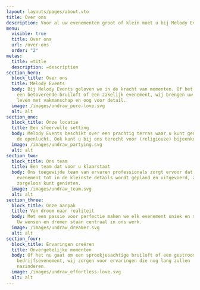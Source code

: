```yaml
---
layout: layouts/pages/about.vto
title: Over ons
description: Voor al uw evenementen groot of klein moet u bij Melody Events zijn.
menu:
  visible: true
  title: Over ons
  url: /over-ons
  order: "2"
metas:
  title: =title
  description: =description
section_hero:
  block_title: Over ons
  title: Melody Events
  body: Bij Melody Events geloven we in de kracht van momenten. Of het nu gaat om
    een betoverende bruiloft of een zakelijk evenement, wij brengen uw visie tot
    leven met vakmanschap en oog voor detail.
  image: /images/undraw_pure-love.svg
  alt: alt
section_one:
  block_title: Onze locatie
  title: Een sfeervolle setting
  body: Melody Events beschikt over een prachtig terras waar u kunt genieten van
    de openlucht. Ook kunt u bij ons terecht voor (religieuze) bijeenkomsten.
  image: /images/undraw_partying.svg
  alt: alt
section_two:
  block_title: Ons team
  title: Een team dat voor u klaarstaat
  body: Ons toegewijde team van ervaren professionals zorgt ervoor dat uw
    evenement tot in de kleinste details wordt gepland en uitgevoerd, zodat u
    zorgeloos kunt genieten.
  image: /images/undraw_team.svg
  alt: alt
section_three:
  block_title: Onze aanpak
  title: Van droom naar realiteit
  body: Met een passie voor perfectie maken we elk evenement uniek en memorabel.
    Uw wensen en dromen staan centraal in ons werk.
  image: /images/undraw_dreamer.svg
  alt: alt
section_four:
  block_title: Ervaringen creëren
  title: Onvergetelijke momenten
  body: Of het nu gaat om een sprookjesachtige bruiloft of een gestroomlijnd
    bedrijfsevenement, wij zorgen voor ervaringen die nog lang zullen
    nazinderen.
  image: /images/undraw_effortless-love.svg
  alt: alt
---
```

